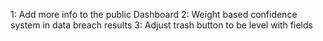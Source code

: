 1: Add more info to the public Dashboard
2: Weight based confidence system in data breach results
3: Adjust trash button to be level with fields